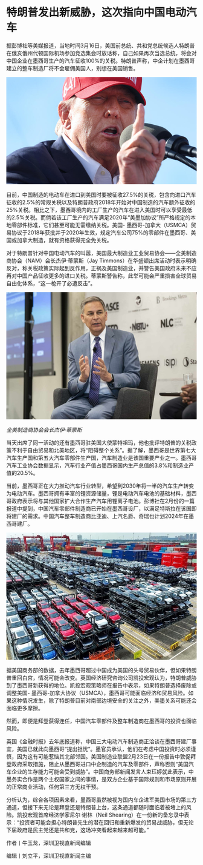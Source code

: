 # 特朗普发出新威胁，这次指向中国电动汽车

据彭博社等美媒报道，当地时间3月16日，美国前总统、共和党总统候选人特朗普在俄亥俄州代顿国际机场参加竞选集会时放话称，自己如果再次当选总统，将会对中国企业在墨西哥生产的汽车征收100%的关税。特朗普声称，中企计划在墨西哥建立的整车制造厂将不会雇佣美国人，别想在美国销售。

![08a2a44d63d107f74d64ef905fa160fc.jpg](https://raw.githubusercontent.com/qqhsx/qqnews_image/main/2024/03/17/特朗普发出新威胁，这次指向中国电动汽车/08a2a44d63d107f74d64ef905fa160fc.jpg)

目前，中国制造的电动车在进口到美国时要被征收27.5%的关税，包含向进口汽车征收的2.5%的常规关税以及特朗普政府2018年开始对中国制造的汽车额外征收的25%关税。相比之下，墨西哥境内的工厂生产的汽车在进入美国时可以享受最低的2.5%关税。而倘若该工厂生产的汽车满足2020年“美墨加协议”所严格规定的本地零部件标准，它们甚至可能无需缴纳关税。美国-
墨西哥-加拿大（USMCA）贸易协议于2018年获批并于2020年生效，规定汽车公司75%的零部件在墨西哥、美国或加拿大制造，就有资格获得完全免关税。

对于特朗普针对中国电动汽车的叫嚣，美国最大制造业工业贸易协会——全美制造商协会（NAM）会长杰伊·蒂蒙斯（Jay
Timmons）在华盛顿出席活动时表示明确反对，称关税政策实际起到反作用，正祸及美国制造业，并警告美国政府未来不应再对中国产品征收更多的进口关税。蒂蒙斯警告称，此举可能会严重损害全球贸易自由化体系，“这一枪开了必遭反击”。

![6d7aafb76d1d033f64832c599f967e4a.jpg](https://raw.githubusercontent.com/qqhsx/qqnews_image/main/2024/03/17/特朗普发出新威胁，这次指向中国电动汽车/6d7aafb76d1d033f64832c599f967e4a.jpg)

 _全美制造商协会会长杰伊·蒂蒙斯_

当天出席了同一活动的还有墨西哥驻美国大使蒙特祖玛，他也批评特朗普的关税政策不利于自由贸易和北美地区，将“阻碍整个关系”。据了解，墨西哥是世界第七大汽车生产国和第五大汽车零部件生产国，汽车制造业是该国重要产业之一。墨西哥汽车工业协会数据显示，汽车行业产值占墨西哥国内生产总值的3.8%和制造业产值的20.5%。

当前，墨西哥正在大力推动汽车行业转型，希望到2030年将一半的汽车生产转变为电动汽车。墨西哥拥有丰富的锂资源储量，锂是电动汽车电池的基础材料，墨西哥政府表示将与其他国家扩大合作生产汽车用锂离子电池。彭博社在2月份的一篇报道中提到，中国汽车零部件制造商已开始在墨西哥设厂，以满足特斯拉在该国即将建厂的需求。中国汽车整车制造商比亚迪、上汽名爵、奇瑞也计划2024年在墨西哥建厂。

![234f4c02ac7e945747a5e138393fae27.jpg](https://raw.githubusercontent.com/qqhsx/qqnews_image/main/2024/03/17/特朗普发出新威胁，这次指向中国电动汽车/234f4c02ac7e945747a5e138393fae27.jpg)

据美国商务部的数据，去年墨西哥超过中国成为美国的头号贸易伙伴，但如果特朗普重回白宫，情况可能会改变。英国经济研究咨询公司凯投宏观认为，特朗普威胁到了墨西哥新获得的地位。凯投宏观策略师在报告中表示，如果特朗普选择废除或调整美国-
墨西哥-加拿大协议（USMCA），墨西哥可能面临经济和贸易风险。如果这种情况发生，除了特朗普目前对南部边境安全的关注之外，美墨关系可能还会面临更多摩擦。

然而，即便是拜登获得连任，中国汽车零部件及整车制造商在墨西哥的投资也面临风险。

英国《金融时报》去年底报道称，中国三大电动汽车制造商正洽谈在墨西哥建厂事宜，美国已就此向墨西哥“提出担忧”。墨官员承认，他们在考虑中国投资时必须谨慎，因为这有可能惹恼其北部邻国。美国制造业联盟2月23日在一份报告中敦促拜登政府采取措施，阻止从墨西哥进口中企制造的汽车及零部件，声称否则“美国汽车企业的生存能力可能会受到威胁”。中国商务部新闻发言人束珏婷就此表示，中墨务实合作是两个主权国家之间的事情，是双方企业基于国际规则和市场原则开展的正常商业活动，任何第三方无权干预。

分析认为，综合各项因素来看，墨西哥虽然被视为国内车企进军美国市场的第三方通道，但接下来无论是拜登还是特朗普上台，这条通道都随时面临着被堵上的风险。凯投宏观首席经济学家尼尔·谢林（Neil
Shearing）在一份新的备忘录中表示：“投资者可能会担心特朗普先生的潜在回归和重新爆发的贸易战威胁，但无论下届政府是民主党还是共和党，这场冲突看起来越来越可能。”

作者丨牛玉龙，深圳卫视直新闻编辑

编辑丨刘立平，深圳卫视直新闻主编

